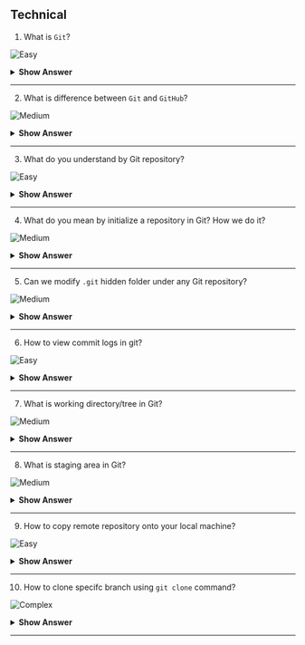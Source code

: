 ## Technical

1. What is `Git`?

![Easy](https://github.com/revaturelabs/interviewquestions/blob/dev/ComplexityTags/simple%20(2).svg)

<details> <summary> <b> Show Answer </b> </summary>

<blockquote> 
    
- `Git` is very famous tool which facilitates source code management in software development.
- We can track changes in computer files (versions) using `Git`.
- Using git can track progress of project overtime as well as coordinate work among team developers.
</blockquote> 

</details>

---
2. What is difference between `Git` and `GitHub`?

![Medium](https://github.com/revaturelabs/interviewquestions/blob/dev/ComplexityTags/Medium%20(2).svg)

<details> <summary> <b> Show Answer </b> </summary>

<blockquote> 
    
- `Git` is a version control tool, used to manage history of changes performed to source code.
- Whereas `GitHub` is a web application which provides service to host source code, commonly referred to as Git repository.
- `GitHub` provides all of the distributed version control and `source code management (SCM)` functionalities of Git, along with few of its own features.
  
</blockquote> 

</details>

---
3. What do you understand by Git repository?

![Easy](https://github.com/revaturelabs/interviewquestions/blob/dev/ComplexityTags/simple%20(2).svg)

<details> <summary> <b> Show Answer </b> </summary>

<blockquote> 
    
- Git repository refers to a folder/location where all the Git files are stored.
- These files can either be stored on the local repository or on the remote repository.
- The local repository is the folder inside your system where you will find one hidden folder named `.git` 

</blockquote> 

</details>

---

4. What do you mean by initialize a repository in Git? How we do it?

![Medium](https://github.com/revaturelabs/interviewquestions/blob/dev/ComplexityTags/Medium%20(2).svg)

<details> <summary> <b> Show Answer </b> </summary>

<blockquote> 
    
- Usually when the new project is created, developers first initialize the local repository using `Git` on their system.
- Initialize a repository in Git means creating a directory which will start tracking the changes to your files or source code.
- To do this, we first create a simple empty directory for our application and execute below command using Git-

```
git init
```

- After above command, a hidden `.git` folder will appear in the directory.
</blockquote> 

</details>

---

5. Can we modify `.git` hidden folder under any Git repository?

![Medium](https://github.com/revaturelabs/interviewquestions/blob/dev/ComplexityTags/Medium%20(2).svg)

<details> <summary> <b> Show Answer </b> </summary>

<blockquote> 
    
- Ideally the contents of .git folder are modified by `git` command, we are not supposed to tamper any files manually.
- The .git folder contains all information that is necessary for the project and all information relating commits, remote repository address, etc. 
- It also contains a log which stores the commit history and helps to roll back to the desired version of the code.
</blockquote> 

</details>

---

6. How to view commit logs in git?

![Easy](https://github.com/revaturelabs/interviewquestions/blob/dev/ComplexityTags/simple%20(2).svg)

<details> <summary> <b> Show Answer </b> </summary>

<blockquote> 
    
- Git repository holds all of the commits (snapshot of all your files at a point in time) that have been made. 
- We can access the commit history with the below command.

```
git log
```

</blockquote> 

</details>

---

7. What is working directory/tree in Git?

![Medium](https://github.com/revaturelabs/interviewquestions/blob/dev/ComplexityTags/Medium%20(2).svg)

<details> <summary> <b> Show Answer </b> </summary>

<blockquote> 
    
- The project files that we are currently working on are called as working tree, or working directory
- We can think of a working tree as a file system where you can view and modify files.
  
</blockquote> 

</details>

---

8. What is staging area in Git?

![Medium](https://github.com/revaturelabs/interviewquestions/blob/dev/ComplexityTags/Medium%20(2).svg)

<details> <summary> <b> Show Answer </b> </summary>

<blockquote> 
    
- The staging area also called as index, is where commits are prepared. 
- The index compares the files in the working tree to the files in the repo. 
- When you make a change in the working tree, the index marks the file as modified before it is committed.
  
</blockquote> 

</details>

---

9. How to copy remote repository onto your local machine?

![Easy](https://github.com/revaturelabs/interviewquestions/blob/dev/ComplexityTags/simple%20(2).svg)

<details> <summary> <b> Show Answer </b> </summary>

<blockquote> 
    
- We can copy a remote repository onto your local machine using below command-

```
git clone '<remote-repository-url>'
```

-  Above command will automatically set up a local master/main branch that tracks the remote master/main branch it was cloned from.
</blockquote> 

</details>

---

10. How to clone specifc branch using `git clone` command?

![Complex](https://github.com/revaturelabs/interviewquestions/blob/dev/ComplexityTags/Complex%20(2).svg)

<details> <summary> <b> Show Answer </b> </summary>

<blockquote> 
    
- To clone lets say feature branch named `feature/audit` from the GitHub remote repository we can use below command-

```bash
git clone -b feature/audit --single-branch 'https://<github-username>@github.com/my-organization/my-project.git'
```

</blockquote> 

</details>

---
